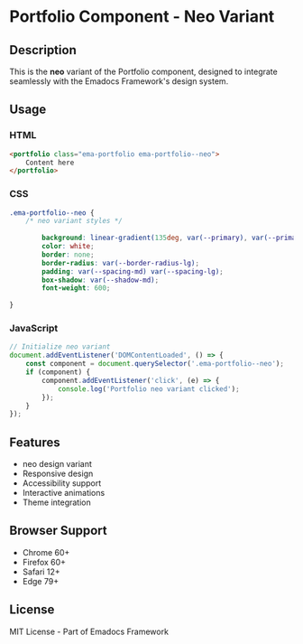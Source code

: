 # Portfolio Component - Neo Variant

## Description
This is the **neo** variant of the Portfolio component, designed to integrate seamlessly with the Emadocs Framework's design system.

## Usage

### HTML
```html
<portfolio class="ema-portfolio ema-portfolio--neo">
    Content here
</portfolio>
```

### CSS
```css
.ema-portfolio--neo {
    /* neo variant styles */
    
        background: linear-gradient(135deg, var(--primary), var(--primary-dark));
        color: white;
        border: none;
        border-radius: var(--border-radius-lg);
        padding: var(--spacing-md) var(--spacing-lg);
        box-shadow: var(--shadow-md);
        font-weight: 600;
    
}
```

### JavaScript
```javascript
// Initialize neo variant
document.addEventListener('DOMContentLoaded', () => {
    const component = document.querySelector('.ema-portfolio--neo');
    if (component) {
        component.addEventListener('click', (e) => {
            console.log('Portfolio neo variant clicked');
        });
    }
});
```

## Features
- neo design variant
- Responsive design
- Accessibility support
- Interactive animations
- Theme integration

## Browser Support
- Chrome 60+
- Firefox 60+
- Safari 12+
- Edge 79+

## License
MIT License - Part of Emadocs Framework
